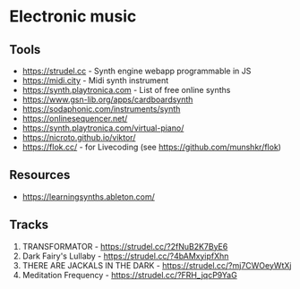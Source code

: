 # Electronic music

## Tools
- https://strudel.cc - Synth engine webapp programmable in JS
- https://midi.city - Midi synth instrument
- https://synth.playtronica.com - List of free online synths
- https://www.gsn-lib.org/apps/cardboardsynth
- https://sodaphonic.com/instruments/synth
- https://onlinesequencer.net/
- https://synth.playtronica.com/virtual-piano/
- https://nicroto.github.io/viktor/
- https://flok.cc/ - for Livecoding (see https://github.com/munshkr/flok)
  

## Resources
- https://learningsynths.ableton.com/

## Tracks
01. TRANSFORMATOR - https://strudel.cc/?2fNuB2K7ByE6
02. Dark Fairy's Lullaby - https://strudel.cc/?4bAMxyipfXhn
03. THERE ARE JACKALS IN THE DARK - https://strudel.cc/?mj7CWOeyWtXj
04. Meditation Frequency - https://strudel.cc/?FRH_jqcP9YaG
  
